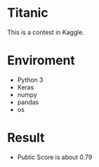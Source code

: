 # Titanic
This is a contest in Kaggle.

# Enviroment
* Python 3
* Keras
* numpy
* pandas
* os

# Result
* Public Score is about 0.79
